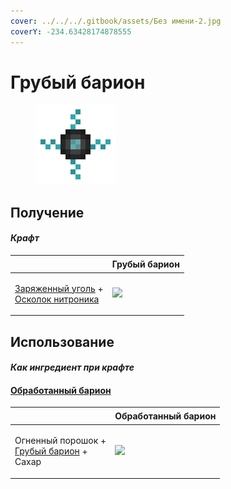 ```yaml
---
cover: ../../../.gitbook/assets/Без имени-2.jpg
coverY: -234.63428174878555
---
```


# Грубый барион

<figure><img src="../../../.gitbook/assets/baryon_1_128.png" alt=""><figcaption></figcaption></figure>

## Получение

#### _Крафт_

| ㅤ                                                                                                               |  Грубый барион                              |
| --------------------------------------------------------------------------------------------------------------- | ------------------------------------------- |
| <p><a href="empowered_coal.md">Заряженный уголь</a> +<br><a href="nitronic_nugget.md">Осколок нитроника</a></p> | ![](../../../.gitbook/assets/baryon\_1.png) |

## Использование

#### _Как ингредиент при крафте_

#### [Обработанный барион](baryon_2.md)

| ㅤ                                                                               |  Обработанный барион                        |
| ------------------------------------------------------------------------------- | ------------------------------------------- |
| <p>Огненный порошок +<br><a href="baryon_1.md">Грубый барион</a> +<br>Сахар</p> | ![](../../../.gitbook/assets/baryon\_2.png) |

